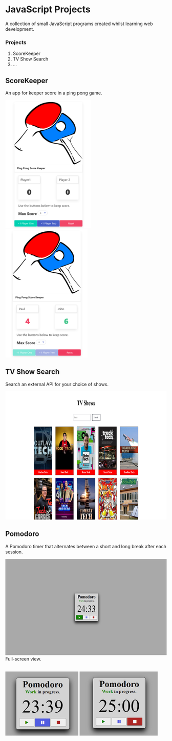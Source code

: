 # JavaScript Projects
 
A collection of small JavaScript programs created whilst learning web development.

### Projects

1. ScoreKeeper
2. TV Show Search
3. ...

## ScoreKeeper

An app for keeper score in a ping pong game.
<p>
<img src="/ScoreKeeper/Images/ScoreKeeper1.png" alt="Score keeper app on page load" height="400px" />
<img src="/ScoreKeeper/Images/ScoreKeeper2.png" alt="Score keeper app after finishing a game." height="400px" />
</p>

## TV Show Search

Search an external API for your choice of shows.

<img src="/TVShowSearch/Images/TVShowSearch.png" alt="image of the tv show search app." height="400px" />


## Pomodoro
A Pomodoro timer that alternates between a short and long break after each session.
<p>
<img src="/Pomodoro/Images/Pomodoro-Play.png" alt="Pomodoro timer playing" height="300px">
<br>
Full-screen view.
 </p>
 <p>
<br>
<img src="/Pomodoro/Images/Pomodoro-Pause.png" alt="Pomodoro timer paused" height="200px" />
<img src="/Pomodoro/Images/Pomodoro-Stop.png" alt="Pomodoro timer stopped" height="200px" />
</p>


